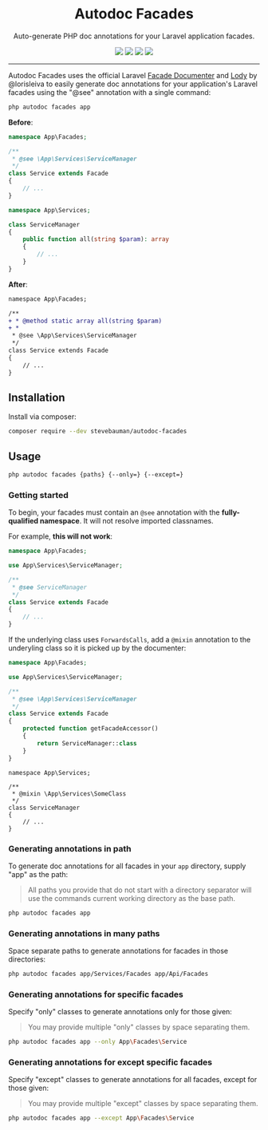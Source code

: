<h1 align="center">Autodoc Facades</h1>

<p align="center">
Auto-generate PHP doc annotations for your Laravel application facades.
</p>

<p align="center">
<a href="https://github.com/stevebauman/autodoc-facades/actions" target="_blank"><img src="https://img.shields.io/github/actions/workflow/status/stevebauman/autodoc-facades/run-tests.yml?branch=master&style=flat-square"/></a>
<a href="https://packagist.org/packages/stevebauman/autodoc-facades" target="_blank"><img src="https://img.shields.io/packagist/v/stevebauman/autodoc-facades.svg?style=flat-square"/></a>
<a href="https://packagist.org/packages/stevebauman/autodoc-facades" target="_blank"><img src="https://img.shields.io/packagist/dt/stevebauman/autodoc-facades.svg?style=flat-square"/></a>
<a href="https://packagist.org/packages/stevebauman/autodoc-facades" target="_blank"><img src="https://img.shields.io/packagist/l/stevebauman/autodoc-facades.svg?style=flat-square"/></a>
</p>

---

Autodoc Facades uses the official Laravel [Facade Documenter](https://github.com/laravel/facade-documenter) and [Lody](https://github.com/lorisleiva/lody) by @lorisleiva to easily generate doc annotations for your application's Laravel facades using the "@see" annotation with a single command:

```php
php autodoc facades app
```

**Before**:

```php
namespace App\Facades;

/**
 * @see \App\Services\ServiceManager
 */
class Service extends Facade
{
    // ...
}
```

```php
namespace App\Services;

class ServiceManager
{
    public function all(string $param): array
    {
        // ...    
    }
}
```

**After**:

```diff
namespace App\Facades;

/**
+ * @method static array all(string $param)
+ * 
 * @see \App\Services\ServiceManager
 */
class Service extends Facade
{
    // ...
}
```

## Installation

Install via composer:

```bash
composer require --dev stevebauman/autodoc-facades
```

## Usage

```bash
php autodoc facades {paths} {--only=} {--except=}
```

### Getting started

To begin, your facades must contain an `@see` annotation with the **fully-qualified namespace**. It will not resolve imported classnames.

For example, **this will not work**:

```php
namespace App\Facades;

use App\Services\ServiceManager;

/**
 * @see ServiceManager
 */
class Service extends Facade
{
    // ...
}
```

If the underlying class uses `ForwardsCalls`, add a `@mixin` annotation to the underyling class so it is picked up by the documenter:

```php
namespace App\Facades;

use App\Services\ServiceManager;

/**
 * @see \App\Services\ServiceManager
 */
class Service extends Facade
{
    protected function getFacadeAccessor()
    {
        return ServiceManager::class
    }
}
```

```class
namespace App\Services;

/**
 * @mixin \App\Services\SomeClass
 */
class ServiceManager
{
    // ...
}
```

### Generating annotations in path

To generate doc annotations for all facades in your `app` directory, supply "app" as the path:

> All paths you provide that do not start with a directory separator will use the commands current working directory as the base path.

```bash
php autodoc facades app
```

### Generating annotations in many paths

Space separate paths to generate annotations for facades in those directories:

```bash
php autodoc facades app/Services/Facades app/Api/Facades
```

### Generating annotations for specific facades

Specify "only" classes to generate annotations only for those given:

> You may provide multiple "only" classes by space separating them.

```bash
php autodoc facades app --only App\Facades\Service
```

### Generating annotations for except specific facades

Specify "except" classes to generate annotations for all facades, except for those given:

> You may provide multiple "except" classes by space separating them.

```bash
php autodoc facades app --except App\Facades\Service
```
